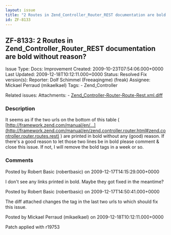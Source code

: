 ```yaml
---
layout: issue
title: "2 Routes in Zend_Controller_Router_REST documentation are bold without reason?"
id: ZF-8133
---
```


ZF-8133: 2 Routes in Zend\_Controller\_Router\_REST documentation are bold without reason?
------------------------------------------------------------------------------------------

 Issue Type: Docs: Improvement Created: 2009-10-23T07:54:06.000+0000 Last Updated: 2009-12-18T10:12:11.000+0000 Status: Resolved Fix version(s): 
 Reporter:  Dolf Schimmel (Freeaqingme) (freak)  Assignee:  Mickael Perraud (mikaelkael)  Tags: - Zend\_Controller
 
 Related issues: 
 Attachments: - [Zend\_Controller-Router-Route-Rest.xml.diff](/issues/secure/attachment/12509/Zend_Controller-Router-Route-Rest.xml.diff)
 
### Description

It seems as if the two urls on the bottom of this table ( [http://framework.zend.com/manual/en/…](http://framework.zend.com/manual/en/zend.controller.router.html#zend.controller.router.routes.rest) ) are printed in bold without any (good) reason. If there's a good reason to let those two lines be in bold please comment & close this issue. If not, I will remove the bold tags in a week or so.

 

 

### Comments

Posted by Robert Basic (robertbasic) on 2009-12-17T14:15:29.000+0000

I don't see any links printed in bold. Maybe they got fixed in the meantime?

 

 

Posted by Robert Basic (robertbasic) on 2009-12-17T14:50:41.000+0000

The diff attached changes the tag in the last two urls to which should fix this issue.

 

 

Posted by Mickael Perraud (mikaelkael) on 2009-12-18T10:12:11.000+0000

Patch applied with r19753

 

 